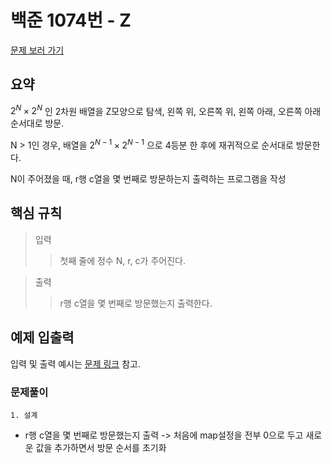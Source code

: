 # 백준 1074번 - Z

[문제 보러 가기](https://www.acmicpc.net/problem/1074)

## 요약

$2^N \times 2^N$ 인 2차원 배열을 Z모양으로 탐색, 왼쪽 위, 오른쪽 위, 왼쪽 아래, 오른쪽 아래 순서대로 방문.

N > 1인 경우, 배열을 $2^{N-1} \times 2^{N-1}$ 으로 4등분 한 후에 재귀적으로 순서대로 방문한다.

N이 주어졌을 때, r행 c열을 몇 번째로 방문하는지 출력하는 프로그램을 작성

## 핵심 규칙

>입력
>> 첫째 줄에 정수 N, r, c가 주어진다.

>출력
>> r행 c열을 몇 번째로 방문했는지 출력한다.

## 예제 입출력

입력 및 출력 예시는 [문제 링크](https://www.acmicpc.net/problem/1074) 참고.

### 문제풀이

`1. 설계`
- r행 c열을 몇 번째로 방문했는지 출력 -> 처음에 map설정을 전부 0으로 두고
새로운 값을 추가하면서 방문 순서를 초기화
